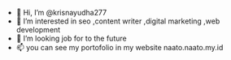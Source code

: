 - 👋 Hi, I’m @krisnayudha277
- 👀 I’m interested in seo ,content writer ,digital marketing ,web development
- 💞️ I’m looking job for to the future
- 📫 you can see my portofolio in my website naato.naato.my.id

<!---
krisnayudha277/krisnayudha277 is a ✨ special ✨ repository because its `README.md` (this file) appears on your GitHub profile.
You can click the Preview link to take a look at your changes.
--->
